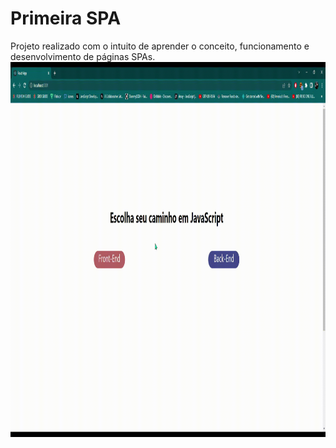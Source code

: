 # Primeira SPA
Projeto realizado com o intuito de aprender o conceito, funcionamento e desenvolvimento de páginas SPAs.
<img height='600px' src='https://github.com/DaniAkira/practice-react/blob/master/gifs/PrimeiraSPA.gif'>
